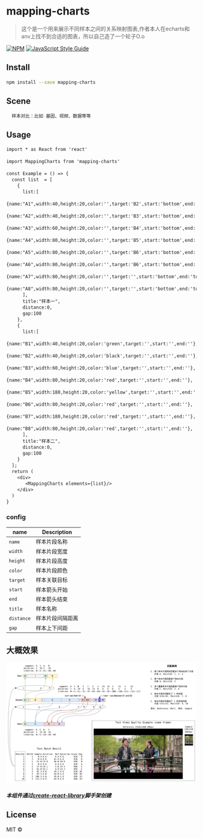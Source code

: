 <!--
 * @Description: 
 * @Author: jiangjie
 * @Date: 2022-08-26 11:23:01
 * @LastEditTime: 2022-08-26 13:58:16
 * @LastEditors: jiangjie
 * @Reference: 
-->
# mapping-charts

> 这个是一个用来展示不同样本之间的关系映射图表,作者本人在echarts和anv上找不到合适的图表，所以自己造了一个轮子O.o

[![NPM](https://img.shields.io/npm/v/mapping-charts.svg)](https://www.npmjs.com/package/mapping-charts) [![JavaScript Style Guide](https://img.shields.io/badge/code_style-standard-brightgreen.svg)](https://standardjs.com)


## Install

```bash
npm install --save mapping-charts
```

## Scene

```
  样本对比：比如 基因、视频、数据等等
```

## Usage

```tsx
import * as React from 'react'

import MappingCharts from 'mapping-charts'

const Example = () => {
  const list  = [
    {
      list:[
        {name:"A1",width:40,height:20,color:'',target:'B2',start:'bottom',end:'top'},
        {name:"A2",width:40,height:20,color:'',target:'B3',start:'bottom',end:'top'},
        {name:"A3",width:60,height:20,color:'',target:'B4',start:'bottom',end:'top'},
        {name:"A4",width:80,height:20,color:'',target:'B5',start:'bottom',end:'top'},
        {name:"A5",width:80,height:20,color:'',target:'B6',start:'bottom',end:'top'},
        {name:"A6",width:80,height:20,color:'',target:'B6',start:'bottom',end:'top'},
        {name:"A7",width:80,height:20,color:'',target:'',start:'bottom',end:'top'},
        {name:"A8",width:80,height:20,color:'',target:'',start:'bottom',end:'top'}
      ],
      title:"样本一",
      distance:0,
      gap:100
    },
    {
      list:[
        {name:"B1",width:40,height:20,color:'green',target:'',start:'',end:''},
        {name:"B2",width:40,height:20,color:'black',target:'',start:'',end:''},
        {name:"B3",width:60,height:20,color:'blue',target:'',start:'',end:''},
        {name:"B4",width:80,height:20,color:'red',target:'',start:'',end:''},
        {name:"B5",width:180,height:20,color:'yellow',target:'',start:'',end:''},
        {name:"B6",width:80,height:20,color:'red',target:'',start:'',end:''},
        {name:"B7",width:180,height:20,color:'red',target:'',start:'',end:''},
        {name:"B8",width:80,height:20,color:'red',target:'',start:'',end:''},
      ],
      title:"样本二",
      distance:0,
      gap:100
    }
  ];
  return (
    <div>
       <MappingCharts elements={list}/>
    </div>
  )
}
```


### config
| name | Description |
|-----------|-------------|
| `name` | 样本片段名称 |
| `width` | 样本片段宽度 |
| `height` | 样本片段高度 |
| `color` | 样本片段颜色 |
| `target` | 样本关联目标 |
| `start` | 样本箭头开始 |
| `end` | 样本箭头结束 |
| `title` |样本名称|
| `distance` | 样本片段间隔距离 |
| `gap` | 样本上下间距 |


## 大概效果


<img src="./demo.jpg" />

##### 本组件通过<a href="https://github.com/transitive-bullshit/create-react-library/blob/master/readme.zh-CN.md">create-react-library</a>脚手架创建

## License

MIT © [](https://github.com/)
